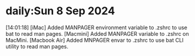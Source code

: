 # daily:Sun  8 Sep 2024

[14:01:18] [iMac] Added MANPAGER environment variable to .zshrc to use bat to read man pages.
[Macmini] Added MANPAGER variable to .zshrc on MacMini.
[Macbook Air] Added MNPAGER envar to .zshrc to use bat CLI utility to read man pages.
